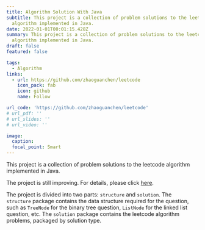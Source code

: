 ```yaml
---
title: Algorithm Solution With Java
subtitle: This project is a collection of problem solutions to the leetcode
  algorithm implemented in Java.
date: 2022-01-01T00:01:15.428Z
summary: This project is a collection of problem solutions to the leetcode
  algorithm implemented in Java.
draft: false
featured: false

tags:
  - Algorithm
links:
  - url: https://github.com/zhaoguanchen/leetcode
    icon_pack: fab
    icon: github
    name: Follow

url_code: 'https://github.com/zhaoguanchen/leetcode'
# url_pdf: ''
# url_slides: ''
# url_video: ''

image:
  caption:
  focal_point: Smart
---
```

This project is a collection of problem solutions to the leetcode algorithm implemented in Java.

The project is still improving. For details, please click [here](https://github.com/zhaoguanchen/leetcode).

The project is divided into two parts: `structure` and `solution`. The `structure` package contains the data structure required for the question, such as `TreeNode` for the binary tree question, `ListNode` for the linked list question, etc. The `solution` package contains the leetcode algorithm problems, packaged by solution type.